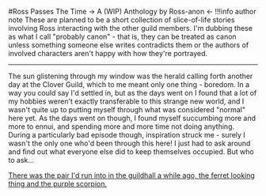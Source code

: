 #Ross Passes The Time
-> A (WIP) Anthology by Ross-anon <-
!!!info author note
	These are planned to be a short collection of slice-of-life stories involving Ross interacting with the other guild members. I'm dubbing these as what I call "probably canon" - that is, they can be treated as canon unless something someone else writes contradicts them or the authors of involved characters aren't happy with how they're portrayed.

---


The sun glistening through my window was the herald calling forth another day at the Clover Guild, which to me meant only one thing - boredom. In a way you could say I'd settled in, but as the days went on I found that a lot of my hobbies weren't exactly transferable to this strange new world, and I wasn't quite up to putting myself through what was considered "normal" here yet. As the days went on though, I found myself succumbing more and more to ennui, and spending more and more time not doing anything. During a particularly bad episode though, inspiration struck me - surely I wasn't the only one who'd been through this here! I just had to ask around and find out what everyone else did to keep themselves occupied. But who to ask...

[There was the pair I'd run into in the guildhall a while ago, the ferret looking thing and the purple scorpion.](https://rentry.org/RossTeamMLG)